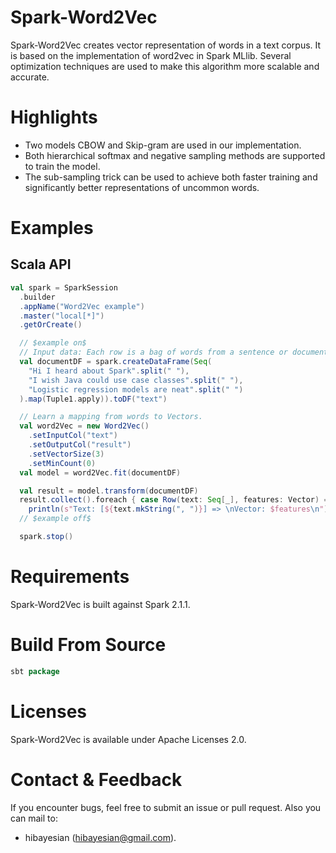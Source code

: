 # Spark-Word2Vec
Spark-Word2Vec creates vector representation of words in a text corpus. It is based on the implementation of word2vec in Spark MLlib. Several optimization techniques are used to make this algorithm more scalable and accurate.

# Highlights
  + Two models CBOW and Skip-gram are used in our implementation.
  + Both hierarchical softmax and negative sampling methods are supported to train the model.
  + The sub-sampling trick can be used to achieve both faster training and significantly better representations of uncommon words.

# Examples
## Scala API
```scala
val spark = SparkSession
  .builder
  .appName("Word2Vec example")
  .master("local[*]")
  .getOrCreate()

  // $example on$
  // Input data: Each row is a bag of words from a sentence or document.
  val documentDF = spark.createDataFrame(Seq(
    "Hi I heard about Spark".split(" "),
    "I wish Java could use case classes".split(" "),
    "Logistic regression models are neat".split(" ")
  ).map(Tuple1.apply)).toDF("text")

  // Learn a mapping from words to Vectors.
  val word2Vec = new Word2Vec()
    .setInputCol("text")
    .setOutputCol("result")
    .setVectorSize(3)
    .setMinCount(0)
  val model = word2Vec.fit(documentDF)

  val result = model.transform(documentDF)
  result.collect().foreach { case Row(text: Seq[_], features: Vector) =>
    println(s"Text: [${text.mkString(", ")}] => \nVector: $features\n") }
  // $example off$

  spark.stop()
```

# Requirements
Spark-Word2Vec is built against Spark 2.1.1.

# Build From Source
```scala
sbt package
```

# Licenses
Spark-Word2Vec is available under Apache Licenses 2.0.

# Contact & Feedback
If you encounter bugs, feel free to submit an issue or pull request. Also you can mail to:
+ hibayesian (hibayesian@gmail.com).